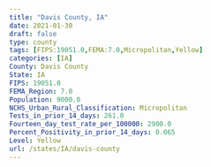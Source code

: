 ```yaml
---
title: "Davis County, IA"
date: 2021-01-30
draft: false
type: county
tags: [FIPS:19051.0,FEMA:7.0,Micropolitan,Yellow]
categories: [IA]
County: Davis County
State: IA
FIPS: 19051.0
FEMA_Region: 7.0
Population: 9000.0
NCHS_Urban_Rural_Classification: Micropolitan
Tests_in_prior_14_days: 261.0
Fourteen_day_test_rate_per_100000: 2900.0
Percent_Positivity_in_prior_14_days: 0.065
Level: Yellow
url: /states/IA/davis-county
---
```



